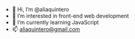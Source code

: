 - 👋 Hi, I’m @aliaquintero
- 👀 I’m interested in front-end web development
- 🌱 I’m currently learning JavaScript
- 📫 aliaquintero@gmail.com

<!---
aliaquintero/aliaquintero is a ✨ special ✨ repository because its `README.md` (this file) appears on your GitHub profile.
You can click the Preview link to take a look at your changes.
--->
